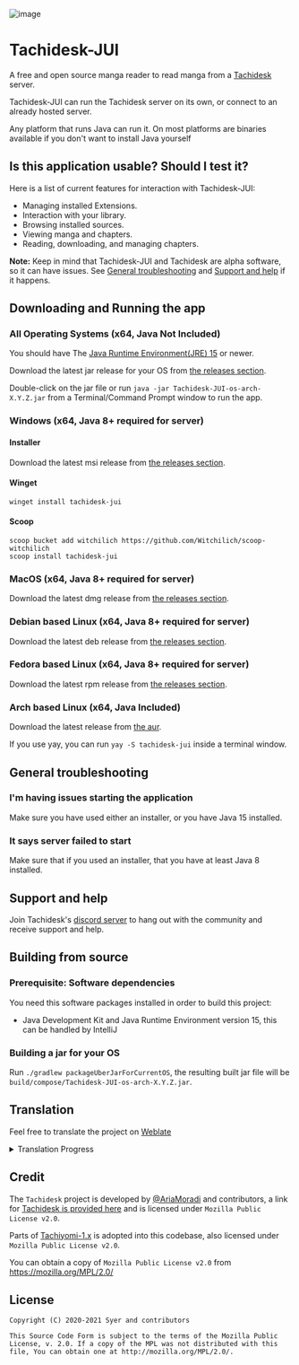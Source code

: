 
![image](https://github.com/Suwayomi/Tachidesk/raw/master/server/src/main/resources/icon/faviconlogo.png)
# Tachidesk-JUI
A free and open source manga reader to read manga from a [Tachidesk](https://github.com/Suwayomi/Tachidesk) server.

Tachidesk-JUI can run the Tachidesk server on its own, or connect to an already hosted server. 

Any platform that runs Java can run it. On most platforms are binaries available if you don't want to install Java yourself

## Is this application usable? Should I test it?
Here is a list of current features for interaction with Tachidesk-JUI:

- Managing installed Extensions.
- Interaction with your library.
- Browsing installed sources.
- Viewing manga and chapters.
- Reading, downloading, and managing chapters.

**Note:** Keep in mind that Tachidesk-JUI and Tachidesk are alpha software, so it can have issues. See [General troubleshooting](#general-troubleshooting) and [Support and help](#support-and-help) if it happens.

## Downloading and Running the app
### All Operating Systems (x64, Java Not Included)
You should have The [Java Runtime Environment(JRE) 15](https://jdk.java.net/15/) or newer.

Download the latest jar release for your OS from [the releases section](https://github.com/Suwayomi/Tachidesk-JUI/releases).

Double-click on the jar file or run `java -jar Tachidesk-JUI-os-arch-X.Y.Z.jar` from a Terminal/Command Prompt window to run the app.

### Windows (x64, Java 8+ required for server)
#### Installer
Download the latest msi release from [the releases section](https://github.com/Suwayomi/Tachidesk-JUI/releases).
#### Winget
`winget install tachidesk-jui`
#### Scoop
```
scoop bucket add witchilich https://github.com/Witchilich/scoop-witchilich
scoop install tachidesk-jui
```

### MacOS (x64, Java 8+ required for server)
Download the latest dmg release from [the releases section](https://github.com/Suwayomi/Tachidesk-JUI/releases).

### Debian based Linux (x64, Java 8+ required for server)
Download the latest deb release from [the releases section](https://github.com/Suwayomi/Tachidesk-JUI/releases).

### Fedora based Linux (x64, Java 8+ required for server)
Download the latest rpm release from [the releases section](https://github.com/Suwayomi/Tachidesk-JUI/releases).

### Arch based Linux (x64, Java Included)
Download the latest release from [the aur](https://aur.archlinux.org/packages/tachidesk-jui/).

If you use yay, you can run `yay -S tachidesk-jui` inside a terminal window.

## General troubleshooting
### I'm having issues starting the application
Make sure you have used either an installer, or you have Java 15 installed.

### It says server failed to start
Make sure that if you used an installer, that you have at least Java 8 installed.

## Support and help
Join Tachidesk's [discord server](https://discord.gg/wgPyb7hE5d) to hang out with the community and receive support and help.

## Building from source
### Prerequisite: Software dependencies
You need this software packages installed in order to build this project:
- Java Development Kit and Java Runtime Environment version 15, this can be handled by IntelliJ
### Building a jar for your OS
Run `./gradlew packageUberJarForCurrentOS`, the resulting built jar file will be `build/compose/Tachidesk-JUI-os-arch-X.Y.Z.jar`.


## Translation
Feel free to translate the project on [Weblate](https://hosted.weblate.org/projects/tachideskjui/desktop/)

<details><summary>Translation Progress</summary>
<a href="https://hosted.weblate.org/engage/tachideskjui/">
<img src="https://hosted.weblate.org/widgets/tachideskjui/-/desktop/multi-auto.svg" alt="Translation status" />
</a>
</details>

## Credit
The `Tachidesk` project is developed by [@AriaMoradi](https://github.com/AriaMoradi) and contributors, a link for [Tachidesk is provided here](https://github.com/Suwayomi/Tachidesk) and is licensed under `Mozilla Public License v2.0`.

Parts of [Tachiyomi-1.x](https://github.com/tachiyomiorg/tachiyomi-1.x) is adopted into this codebase, also licensed under `Mozilla Public License v2.0`.

You can obtain a copy of `Mozilla Public License v2.0` from https://mozilla.org/MPL/2.0/

## License

    Copyright (C) 2020-2021 Syer and contributors

    This Source Code Form is subject to the terms of the Mozilla Public
    License, v. 2.0. If a copy of the MPL was not distributed with this
    file, You can obtain one at http://mozilla.org/MPL/2.0/.
